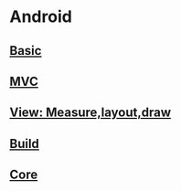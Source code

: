# Android

## [Basic](android/interview/basic/)

## [MVC](android/interview/mvc/)

## [View: Measure,layout,draw](android/interview/view-mld/)

## [Build](android/interview/build/)

## [Core](android/interview/core/)